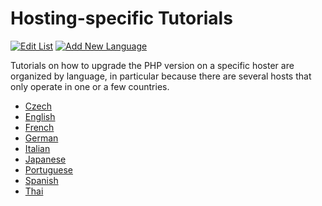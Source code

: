 # Hosting-specific Tutorials

[![Edit List](https://img.shields.io/badge/Edit_List--green.svg?style=social)](https://github.com/wp-core-php/servehappy-resources/edit/master/tutorials/hosting-specific/tutorials.md)
[![Add New Language](https://img.shields.io/badge/Add_New_Language--green.svg?style=social)](https://github.com/wp-core-php/servehappy-resources/new/master/tutorials/hosting-specific)

Tutorials on how to upgrade the PHP version on a specific hoster are organized by language, in particular because there are several hosts that only operate in one or a few countries.

* [Czech](tutorials-cs.md)
* [English](tutorials-en.md)
* [French](tutorials-fr.md)
* [German](tutorials-de.md)
* [Italian](tutorials-it.md)
* [Japanese](tutorials-ja.md)
* [Portuguese](tutorials-pt.md)
* [Spanish](tutorials-es.md)
* [Thai](tutorials-th.md)

